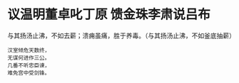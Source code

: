 # 议温明董卓叱丁原 馈金珠李肃说吕布 

与其扬汤止沸，不如去薪；溃痈虽痛，胜于养毒。（与其扬汤止沸，不如釜底抽薪）

```
汉室倾危天数终，
无谋何进作三公。
几番不听忠臣谏，
难免宫中受剑锋。
```
